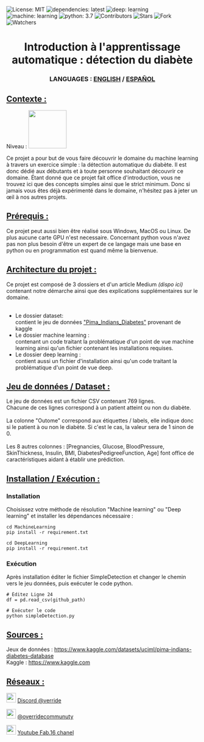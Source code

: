 

![License: MIT](https://img.shields.io/badge/Licence-MIT-green)
![dependencies: latest](https://img.shields.io/badge/dependencies-latest-brightgreen)
![deep: learning](https://img.shields.io/badge/deep-learning-blue)
![machine: learning](https://img.shields.io/badge/machine-learning-blue)
![python: 3.7](https://img.shields.io/badge/python-3.7-blue)
![Contributors](https://img.shields.io/badge/contributor-2-orange)
![Stars](https://img.shields.io/github/stars/override-community/diabete-detection?color=orange)
![Fork](https://img.shields.io/github/forks/override-community/diabete-detection?color=orange)
![Watchers](https://img.shields.io/github/watchers/override-community/diabete-detection?color=orange)

<!DOCTYPE html>

<html>
<h1 align="center"> Introduction à l'apprentissage automatique : détection du diabète </h1>
<h3 align="center"> LANGUAGES : <a href ="https://github.com/override-community/diabete-detection/blob/main/README.md"> ENGLISH</a> / <a href ="https://github.com/override-community/diabete-detection/blob/main/README.es.md"> ESPAÑOL</a> </h3>

<h2><u> Contexte : </u></h2>
Niveau : <image src="Ressource/easy_lvl.png" width=100>

Ce projet a pour but de vous faire découvrir le domaine du machine learning à travers un exercice simple : la détection automatique du diabète.
Il est donc dédié aux débutants et à toute personne souhaitant découvrir ce domaine.
Étant donné que ce projet fait office d'introduction, vous ne trouvez ici que des concepts simples ainsi que le strict minimum.
Donc si jamais vous êtes déjà expérimenté dans le domaine, n'hésitez pas à jeter un œil à nos autres projets.

<h2><u> Prérequis : </u></h2>
  Ce projet peut aussi bien être réalisé sous Windows, MacOS ou Linux.
  De plus aucune carte GPU n'est necessaire.
  Concernant python vous n'avez pas non plus besoin d'être un expert de ce langage mais une base en python ou en programmation est quand même la bienvenue.

<h2><u>Architecture du projet :</h2></u>
Ce projet est composé de 3 dossiers et d'un article Medium <i>(dispo ici)</i> contenant notre démarche ainsi que des explications supplémentaires sur le domaine. <br><br>

<ul>
<li> Le dossier dataset: <br>
  contient le jeu de données <a href ="https://www.kaggle.com/datasets/uciml/pima-indians-diabetes-database">"Pima_Indians_Diabetes"</a> provenant de kaggle</li>

<li> Le dossier machine learning : <br>
  contenant un code traitant la problématique d'un point de vue machine learning ainsi qu'un fichier contenant les installations requises. </li>

<li> Le dossier deep learning : <br>
  contient aussi un fichier d'installation ainsi qu'un code traitant la problématique d'un point de vue deep. </li>

</ul>

<h2><u> Jeu de données / Dataset : </h2></u>
  Le jeu de données est un fichier CSV contenant 769 lignes.<br>
  Chacune de ces lignes correspond à un patient atteint ou non du diabète.<br><br>
  La colonne "Outome" correspond aux étiquettes / labels, elle indique donc si le patient à ou non le diabète.
  Si c'est le cas, la valeur sera de 1 sinon de 0.<br><br>
  Les 8 autres colonnes : [Pregnancies, Glucose, BloodPressure, SkinThickness, Insulin, BMI, DiabetesPedigreeFunction, Age] font office de caractéristiques aidant à établir une prédiction.


  
  
<h2><u> Installation / Exécution : </h2></u>
  <h3> Installation </h3>
    Choisissez votre méthode de résolution "Machine learning" ou "Deep learning" et installer les dépendances nécessaire : </br>

    cd MachineLearning 
    pip install -r requirement.txt 

    cd DeepLearning 
    pip install -r requirement.txt
   
  <h3> Exécution </h3>
    Après installation éditer le fichier SimpleDetection et changer le chemin vers le jeu données, puis exécuter le code python. <br>
    
    # Éditez Ligne 24
    df = pd.read_csv(github_path)

    # Exécuter le code
    python simpleDetection.py


  <h2><u> Sources : </h2></u>
Jeux de données : <a href ="https://www.kaggle.com/datasets/uciml/pima-indians-diabetes-database"> https://www.kaggle.com/datasets/uciml/pima-indians-diabetes-database </a> <br>
Kaggle : <a href ="https://www.kaggle.com"> https://www.kaggle.com </a>
  
<h2><u> Réseaux : </h2></u>
<p> <image src="Ressource/discord_icon.png" width=25 height=25> <a href="https://discord.gg/pgEUk9xVKe"> Discord @verride </a> </p>
<p> <image src="Ressource/medium_icon.png" width=25 height=25> <a href ="https://medium.com/@overridecommunuty" > @overridecommunuty </a> </p>
<p> <image src="Ressource/youtube_icon.png" width=25 height=25> <a href ="https://www.youtube.com/channel/UCHS2xgITwh7olsnznmq8o0A"> Youtube Fab.16 chanel </a> </p>
</html>
